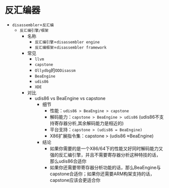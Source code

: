 # 反汇编器

* `disassembler`=`反汇编`
  * `反汇编引擎/框架`
    * 名称
      * `反汇编引擎`=`disassembler engine`
      * `反汇编框架`=`disassembler framework`
    * 常见
      * `llvm`
      * `capstone`
      * `Ollydbg`的`ODDisassm`
      * `BeaEngine`
      * `udis86`
      * `XDE`
    * 对比
      * udis86 vs BeaEngine vs capstone
        * 细节
          * 性能：`udis86 > BeaEngine > capstone`
          * 解码能力：`capstone > BeaEngine > udis86` (udis86不支持寄存器分析,其余解码能力是相近的)
          * 平台支持：`capstone > (udis86 = BeaEngine)`
          * X86扩展指令集：capstone > (udis86 ≈BeaEngine)
        * 结论
          * 如果你需要的是一个X86/64下的性能又好同时解码能力又强的反汇编引擎，并且不需要寄存器分析这种特技的话，那么udis86合适你
          * 如果你还需要带寄存器分析功能的话，那么BeaEngine与capstone合适你；如果你还需要ARM构架支持的话，capstone应该会更适合你
